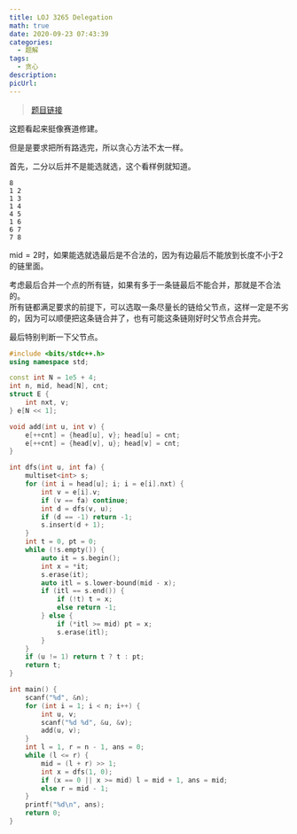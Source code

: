 ```yaml
---
title: LOJ 3265 Delegation
math: true
date: 2020-09-23 07:43:39
categories: 
  - 题解
tags: 
  - 贪心
description: 
picUrl: 
---
```



>[题目链接](https://loj.ac/problem/3265)  

这题看起来挺像赛道修建。  
<!--more-->
但是是要求把所有路选完，所以贪心方法不太一样。  

首先，二分以后并不是能选就选，这个看样例就知道。  
```
8
1 2
1 3
1 4
4 5
1 6
6 7
7 8
```
$\text{mid}=2$时，如果能选就选最后是不合法的，因为有边最后不能放到长度不小于$2$的链里面。  

考虑最后合并一个点的所有链，如果有多于一条链最后不能合并，那就是不合法的。  
所有链都满足要求的前提下，可以选取一条尽量长的链给父节点，这样一定是不劣的，因为可以顺便把这条链合并了，也有可能这条链刚好时父节点合并完。  

最后特别判断一下父节点。  
```cpp
#include <bits/stdc++.h>
using namespace std;

const int N = 1e5 + 4;
int n, mid, head[N], cnt;
struct E {
	int nxt, v;
} e[N << 1];

void add(int u, int v) {
	e[++cnt] = {head[u], v}; head[u] = cnt;
	e[++cnt] = {head[v], u}; head[v] = cnt;
}

int dfs(int u, int fa) {
	multiset<int> s;
    for (int i = head[u]; i; i = e[i].nxt) {
		int v = e[i].v;
		if (v == fa) continue;
		int d = dfs(v, u);
		if (d == -1) return -1;
		s.insert(d + 1);
	}
	int t = 0, pt = 0;
	while (!s.empty()) {
		auto it = s.begin();
		int x = *it;
		s.erase(it);
		auto itl = s.lower-bound(mid - x);
		if (itl == s.end()) {
			if (!t) t = x;
			else return -1;
		} else {
			if (*itl >= mid) pt = x;
			s.erase(itl);
		}
	}
	if (u != 1) return t ? t : pt;
	return t;
}

int main() {
    scanf("%d", &n);
	for (int i = 1; i < n; i++) {
		int u, v;
		scanf("%d %d", &u, &v);
		add(u, v);
	}
	int l = 1, r = n - 1, ans = 0;
    while (l <= r) {
		mid = (l + r) >> 1;
		int x = dfs(1, 0);
		if (x == 0 || x >= mid) l = mid + 1, ans = mid;
		else r = mid - 1;
	}
	printf("%d\n", ans);
	return 0;
}
```
